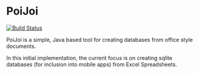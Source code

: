 PoiJoi
======

[![Build Status](https://travis-ci.org/KarlNosworthy/poijoi.svg?branch=master)](https://travis-ci.org/KarlNosworthy/poijoi)

PoiJoi is a simple, Java based tool for creating databases from office style documents.  

In this initial implementation, the current focus is on creating sqlite databases (for inclusion into mobile apps) from Excel Spreadsheets.





